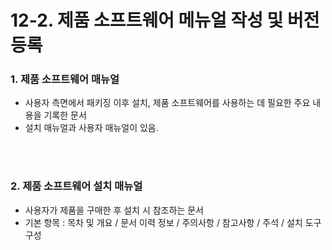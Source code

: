 # 12-2. 제품 소프트웨어 메뉴얼 작성 및 버전 등록



### 1. 제품 소프트웨어 매뉴얼

- 사용자 측면에서 패키징 이후 설치, 제품 소프트웨어를 사용하는 데 필요한 주요 내용을 기록한 문서
- 설치 매뉴얼과 사용자 매뉴얼이 있음.


<br>
<br>

### 2. 제품 소프트웨어 설치 매뉴얼

- 사용자가 제품을 구매한 후 설치 시 참조하는 문서
- 기본 항목 : 목차 및 개요 / 문서 이력 정보 / 주의사항 / 참고사항 / 주석 / 설치 도구 구성